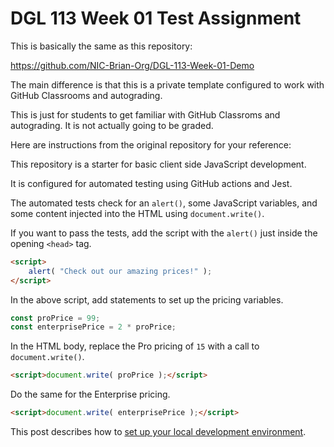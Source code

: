 # DGL 113 Week 01 Test Assignment

This is basically the same as this repository:

https://github.com/NIC-Brian-Org/DGL-113-Week-01-Demo

The main difference is that this is a private template
configured to work with GitHub Classrooms and
autograding.

This is just for students to get familiar with
GitHub Classroms and autograding. It is not actually
going to be graded.

Here are instructions from the original repository
for your reference:

This repository is a starter for basic client side JavaScript development.

It is configured for automated testing using GitHub actions and Jest.

The automated tests check for an `alert()`, some JavaScript variables,
and some content injected into the HTML using `document.write()`.

If you want to pass the tests, add the script with the `alert()` just
inside the opening `<head>` tag.

```html
<script>
    alert( "Check out our amazing prices!" );
</script>
```
In the above script, add statements to set up the pricing variables.

```javascript
const proPrice = 99;
const enterprisePrice = 2 * proPrice;
```

In the HTML body, replace the Pro pricing of `15` with a call to
`document.write()`.

```HTML
<script>document.write( proPrice );</script>
```

Do the same for the Enterprise pricing.

```HTML
<script>document.write( enterprisePrice );</script>
```

This post describes how to <a 
href="https://www.koehler.ca/2023/01/08/client-side-javascript-development-github"
target="_blank">
set up your local development
environment</a>.
